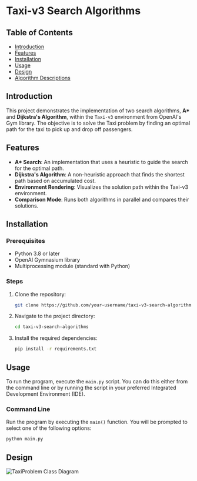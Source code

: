 # Taxi-v3 Search Algorithms

## Table of Contents
- [Introduction](#introduction)
- [Features](#features)
- [Installation](#installation)
- [Usage](#usage)
- [Design](#design)
- [Algorithm Descriptions](#algorithm-descriptions)

## Introduction
This project demonstrates the implementation of two search algorithms, **A\*** and **Dijkstra's Algorithm**, within the `Taxi-v3` environment from OpenAI's Gym library. The objective is to solve the Taxi problem by finding an optimal path for the taxi to pick up and drop off passengers.

## Features
- **A\* Search**: An implementation that uses a heuristic to guide the search for the optimal path.
- **Dijkstra's Algorithm**: A non-heuristic approach that finds the shortest path based on accumulated cost.
- **Environment Rendering**: Visualizes the solution path within the Taxi-v3 environment.
- **Comparison Mode**: Runs both algorithms in parallel and compares their solutions.

## Installation

### Prerequisites
- Python 3.8 or later
- OpenAI Gymnasium library
- Multiprocessing module (standard with Python)

### Steps
1. Clone the repository:
    ```bash
    git clone https://github.com/your-username/taxi-v3-search-algorithms.git
    ```
2. Navigate to the project directory:
    ```bash
    cd taxi-v3-search-algorithms
    ```
3. Install the required dependencies:
    ```bash
    pip install -r requirements.txt
    ```

## Usage
To run the program, execute the `main.py` script. You can do this either from the command line or by running the script in your preferred Integrated Development Environment (IDE).

### Command Line
Run the program by executing the `main()` function. You will be prompted to select one of the following options:
    

```bash
python main.py
```

## Design

![TaxiProblem Class Diagram](https://github.com/mxlodyk/Taxi/assets/class_diagram.png)


